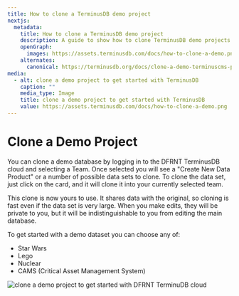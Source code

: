 ```yaml
---
title: How to clone a TerminusDB demo project
nextjs:
  metadata:
    title: How to clone a TerminusDB demo project
    description: A guide to show how to clone TerminusDB demo projects to explore and play with.
    openGraph:
      images: https://assets.terminusdb.com/docs/how-to-clone-a-demo.png
    alternates:
      canonical: https://terminusdb.org/docs/clone-a-demo-terminuscms-project/
media:
  - alt: clone a demo project to get started with TerminusDB
    caption: ""
    media_type: Image
    title: clone a demo project to get started with TerminusDB
    value: https://assets.terminusdb.com/docs/how-to-clone-a-demo.png
---
```


# Clone a Demo Project

You can clone a demo database by logging in to the DFRNT TerminusDB cloud and selecting a Team. Once selected you will see a "Create New Data Product" or a number of possible data sets to clone. To clone the data set, just click on the card, and it will clone it into your currently selected team.

This clone is now yours to use. It shares data with the original, so cloning is fast even if the data set is very large. When you make edits, they will be private to you, but it will be indistinguishable to you from editing the main database.

To get started with a demo dataset you can choose any of:

*   Star Wars
*   Lego
*   Nuclear
*   CAMS (Critical Asset Management System)

![clone a demo project to get started with DFRNT TerminuDB cloud](https://assets.terminusdb.com/docs/how-to-clone-a-demo.png)